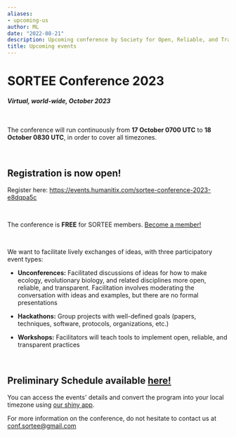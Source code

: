 ```yaml
---
aliases:
- upcoming-us
author: ML
date: "2022-08-21"
description: Upcoming conference by Society for Open, Reliable, and Transparent Ecology and Evolutionary biology (SORTEE)
title: Upcoming events
---
```


# SORTEE Conference 2023  

#### *Virtual, world-wide, October 2023*

&nbsp;

The conference will run continuously from **17 October 0700 UTC** to **18 October 0830 UTC**, in order to cover all timezones.

&nbsp;

## Registration is now open!
Register here: https://events.humanitix.com/sortee-conference-2023-e8dqpa5c   

&nbsp;

The conference is **FREE** for SORTEE members. [Become a member!](https://www.sortee.org/join/)

&nbsp;

We want to facilitate lively exchanges of ideas, with three participatory event types:    
- **Unconferences:** Facilitated discussions of ideas for how to make ecology, evolutionary biology, and related disciplines more open, reliable, and transparent. Facilitation involves moderating the conversation with ideas and examples, but there are no formal presentations    

- **Hackathons:** Group projects with well-defined goals (papers, techniques, software, protocols, organizations, etc.)  

- **Workshops:** Facilitators will teach tools to implement open, reliable, and transparent practices    

&nbsp;

## Preliminary Schedule available [here!](https://drive.google.com/file/d/11HxqtmxCniLtBrx86dmw7Eyqog5dvjxy/view?usp=sharing)   

You can access the events' details and convert the program into your local timezone using [our shiny app](https://sortee2023.shinyapps.io/program-app/).   

For more information on the conference, do not hesitate to contact us at  conf.sortee@gmail.com   
